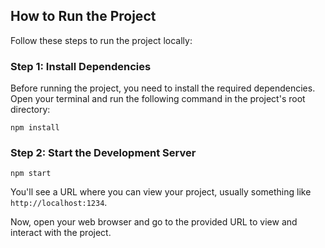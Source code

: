 
## How to Run the Project

Follow these steps to run the project locally:

### Step 1: Install Dependencies

Before running the project, you need to install the required dependencies. Open your terminal and run the following command in the project's root directory:

```npm install```

### Step 2: Start the Development Server


```npm start```

You'll see a URL where you can view your project, usually something like `http://localhost:1234`.

Now, open your web browser and go to the provided URL to view and interact with the project.
